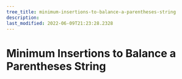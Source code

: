 ```yaml
---
tree_title: minimum-insertions-to-balance-a-parentheses-string
description: 
last_modified: 2022-06-09T21:23:28.2328
---
```


# Minimum Insertions to Balance a Parentheses String

